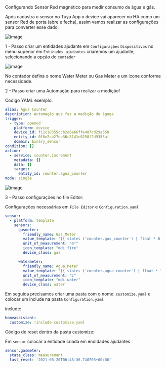 Configurando Sensor Red magnético para medir consumo de água e gás. 

Após cadastra o sensor no Tuya App o device vai aparecer no HA como um sensor Red de porta (abre e fecha), assim vamos realizar as configurações para converter esse dado:

![image](https://github.com/estefanmarcolan/HomeAssistant/assets/153628041/1cf49277-c79b-4a40-9514-af3e3188e0b9)

1 - Passo criar um entidades ajudante em ``Configurações`` ``Dispositivos`` no menu superior em ``Entidades ajudantes`` criaremos um ajudante, selecionando a opção de ``contador``

![image](https://github.com/estefanmarcolan/HomeAssistant/assets/153628041/ccc65f4e-fa80-4deb-91fb-1128f4ba695e)

No contador defina o nome Water Meter ou Gas Meter e um ícone conforme necessidade. 

2 - Passo criar uma Automação para realizar a medição! 

Codigo YAML exemplo: 

``` YAML
alias: Água Counter
description: Automação que faz a medição de águga
trigger:
  - type: opened
    platform: device
    device_id: f11c18355ccb2e6a66ffe407cd29a350
    entity_id: 018e2cb27ee36c8141e0250f2d9353af
    domain: binary_sensor
condition: []
action:
  - service: counter.increment
    metadata: {}
    data: {}
    target:
      entity_id: counter.agua_counter
mode: single
````

![image](https://github.com/estefanmarcolan/HomeAssistant/assets/153628041/27ffae65-d6c4-4a68-883a-0738d5e72396)

3 - Passo configurações no file Editor: 

Configurações necessárias em  ``File Editor`` e ``Configuration.yaml``

``` yaml
sensor:
  - platform: template
    sensors:
      gasmeter:
        friendly_name: Gas_Meter
        value_template: "{{ states ('counter.gas_counter') | float * 0.01}}"
        unit_of_measurement: "m³"
        icon_template: "mdi:fire"
        device_class: gas

      watermeter:
        friendly_name: Agua_Meter
        value_template: "{{ states ('counter.agua_counter') | float * 1}}"
        unit_of_measurement: "L"
        icon_template: "mdi:water"
        device_class: water
```

Em seguida precisamos criar uma pasta com o nome: ``customize.yaml`` e colocar um include na pasta ``Configuration.yaml``

include:
``` yaml
homeassistant:
  customize: !include customize.yaml
```

Código de reset dentro da pasta customize: 

Em ``sensor`` colocar a entidade criada em endidades ajudantes

```yaml
sensor.gasmeter:
  state_class: measurement
  last_reset: '2021-08-20T06:43:36.740703+00:00'
```
